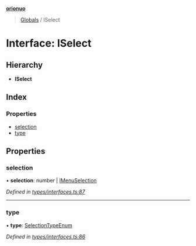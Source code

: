**[orionuo](../README.md)**

> [Globals](../globals.md) / ISelect

# Interface: ISelect

## Hierarchy

* **ISelect**

## Index

### Properties

* [selection](iselect.md#selection)
* [type](iselect.md#type)

## Properties

### selection

•  **selection**: number \| [IMenuSelection](imenuselection.md)

*Defined in [types/interfaces.ts:87](https://github.com/msviha/orionuo/blob/9d75b1e/src/types/interfaces.ts#L87)*

___

### type

•  **type**: [SelectionTypeEnum](../enums/selectiontypeenum.md)

*Defined in [types/interfaces.ts:86](https://github.com/msviha/orionuo/blob/9d75b1e/src/types/interfaces.ts#L86)*
